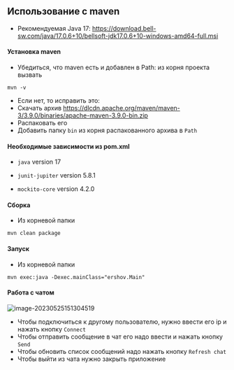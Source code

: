 ## Использование с maven

- Рекомендуемая Java 17: https://download.bell-sw.com/java/17.0.6+10/bellsoft-jdk17.0.6+10-windows-amd64-full.msi

#### Установка maven

- Убедиться, что maven есть и добавлен в Path: из корня проекта вызвать
```
mvn -v
```
- Если нет, то исправить это:
- Скачать архив https://dlcdn.apache.org/maven/maven-3/3.9.0/binaries/apache-maven-3.9.0-bin.zip
- Распаковать его
- Добавить папку `bin` из корня распакованного архива в `Path`

#### Необходимые зависимости из pom.xml

- `java` version 17

- `junit-jupiter` version 5.8.1

- `mockito-core` version 4.2.0

#### Сборка

- Из корневой папки
```
mvn clean package
```

#### Запуск

- Из корневой папки

```
mvn exec:java -Dexec.mainClass="ershov.Main"
```

#### Работа с чатом

![image-20230525151304519](https://github.com/Stanislav-Sartasov/spbu-mm-parallel-programming/blob/ErshovVladislav/ErshovVladislav/Task5/application.PNG)

- Чтобы подключиться к другому пользователю, нужно ввести его ip и нажать кнопку `Connect`
- Чтобы отправить сообщение в чат его надо ввести и нажать кнопку `Send`
- Чтобы обновить список сообщений надо нажать кнопку `Refresh chat`
- Чтобы выйти из чата нужно закрыть приложение
